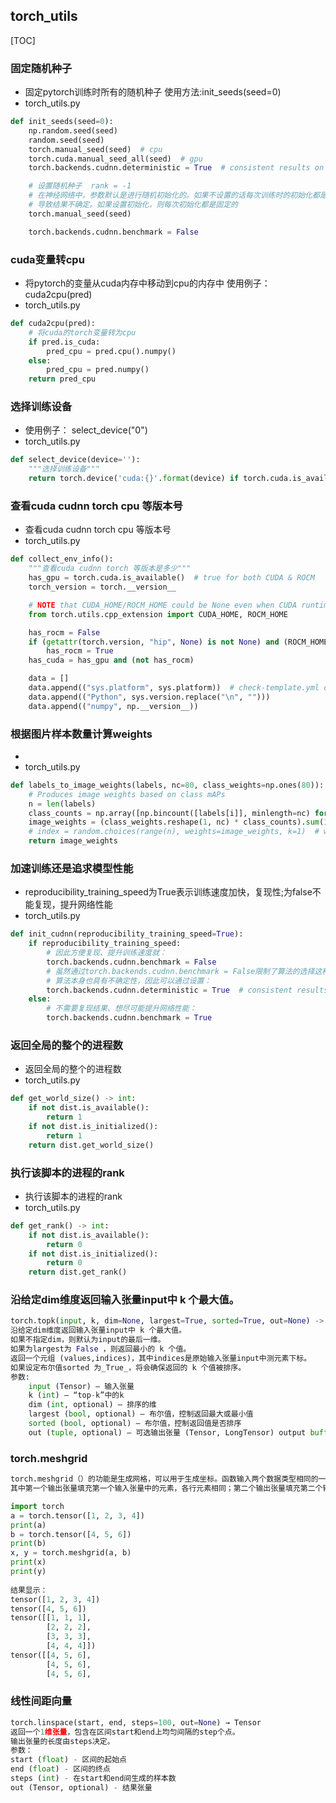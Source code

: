 ## torch_utils
[TOC]
### 固定随机种子
- 固定pytorch训练时所有的随机种子
使用方法:init_seeds(seed=0)
- torch_utils.py
```py
def init_seeds(seed=0):
    np.random.seed(seed)
    random.seed(seed)
    torch.manual_seed(seed)  # cpu
    torch.cuda.manual_seed_all(seed)  # gpu
    torch.backends.cudnn.deterministic = True  # consistent results on the cpu and gpu

    # 设置随机种子  rank = -1
    # 在神经网络中，参数默认是进行随机初始化的。如果不设置的话每次训练时的初始化都是随机的，
    # 导致结果不确定。如果设置初始化，则每次初始化都是固定的
    torch.manual_seed(seed)

    torch.backends.cudnn.benchmark = False
```
### cuda变量转cpu
- 将pytorch的变量从cuda内存中移动到cpu的内存中
使用例子：
cuda2cpu(pred)
- torch_utils.py
```py
def cuda2cpu(pred):
    # 将cuda的torch变量转为cpu
    if pred.is_cuda:
        pred_cpu = pred.cpu().numpy()
    else:
        pred_cpu = pred.numpy()
    return pred_cpu
```
### 选择训练设备
- 使用例子：
select_device("0")
- torch_utils.py
```py
def select_device(device=''):
    """选择训练设备"""
    return torch.device('cuda:{}'.format(device) if torch.cuda.is_available() else 'cpu')

```

### 查看cuda cudnn torch cpu 等版本号
- 查看cuda cudnn torch cpu 等版本号
- torch_utils.py
```py
def collect_env_info():
    """查看cuda cudnn torch 等版本是多少"""
    has_gpu = torch.cuda.is_available()  # true for both CUDA & ROCM
    torch_version = torch.__version__

    # NOTE that CUDA_HOME/ROCM_HOME could be None even when CUDA runtime libs are functional
    from torch.utils.cpp_extension import CUDA_HOME, ROCM_HOME

    has_rocm = False
    if (getattr(torch.version, "hip", None) is not None) and (ROCM_HOME is not None):
        has_rocm = True
    has_cuda = has_gpu and (not has_rocm)

    data = []
    data.append(("sys.platform", sys.platform))  # check-template.yml depends on it
    data.append(("Python", sys.version.replace("\n", "")))
    data.append(("numpy", np.__version__))
```

### 根据图片样本数量计算weights
- 
- torch_utils.py
```py
def labels_to_image_weights(labels, nc=80, class_weights=np.ones(80)):
    # Produces image weights based on class mAPs
    n = len(labels)
    class_counts = np.array([np.bincount([labels[i]], minlength=nc) for i in range(n)])
    image_weights = (class_weights.reshape(1, nc) * class_counts).sum(1)
    # index = random.choices(range(n), weights=image_weights, k=1)  # weight image sample
    return image_weights
```

### 加速训练还是追求模型性能
- reproducibility_training_speed为True表示训练速度加快，复现性;为false不能复现，提升网络性能
- torch_utils.py
```py
def init_cudnn(reproducibility_training_speed=True):
    if reproducibility_training_speed:
        # 因此方便复现、提升训练速度就：
        torch.backends.cudnn.benchmark = False
        # 虽然通过torch.backends.cudnn.benchmark = False限制了算法的选择这种不确定性，但是由于，
        # 算法本身也具有不确定性，因此可以通过设置：
        torch.backends.cudnn.deterministic = True  # consistent results on the cpu and gpu
    else:
        # 不需要复现结果、想尽可能提升网络性能：
        torch.backends.cudnn.benchmark = True
```
### 返回全局的整个的进程数
- 返回全局的整个的进程数
- torch_utils.py
```py
def get_world_size() -> int:
    if not dist.is_available():
        return 1
    if not dist.is_initialized():
        return 1
    return dist.get_world_size()
```
### 执行该脚本的进程的rank
- 执行该脚本的进程的rank
- torch_utils.py
```py
def get_rank() -> int:
    if not dist.is_available():
        return 0
    if not dist.is_initialized():
        return 0
    return dist.get_rank()
```

### 沿给定dim维度返回输入张量input中 k 个最大值。
```python
torch.topk(input, k, dim=None, largest=True, sorted=True, out=None) -> (Tensor, LongTensor)
沿给定dim维度返回输入张量input中 k 个最大值。
如果不指定dim，则默认为input的最后一维。
如果为largest为 False ，则返回最小的 k 个值。
返回一个元组 (values,indices)，其中indices是原始输入张量input中测元素下标。
如果设定布尔值sorted 为_True_，将会确保返回的 k 个值被排序。
参数:
    input (Tensor) – 输入张量
    k (int) – “top-k”中的k
    dim (int, optional) – 排序的维
    largest (bool, optional) – 布尔值，控制返回最大或最小值
    sorted (bool, optional) – 布尔值，控制返回值是否排序
    out (tuple, optional) – 可选输出张量 (Tensor, LongTensor) output buffer
```

### torch.meshgrid
```python
torch.meshgrid（）的功能是生成网格，可以用于生成坐标。函数输入两个数据类型相同的一维张量，两个输出张量的行数为第一个输入张量的元素个数，列数为第二个输入张量的元素个数，当两个输入张量数据类型不同或维度不是一维时会报错。
其中第一个输出张量填充第一个输入张量中的元素，各行元素相同；第二个输出张量填充第二个输入张量中的元素各列元素相同。

import torch
a = torch.tensor([1, 2, 3, 4])
print(a)
b = torch.tensor([4, 5, 6])
print(b)
x, y = torch.meshgrid(a, b)
print(x)
print(y)
 
结果显示：
tensor([1, 2, 3, 4])
tensor([4, 5, 6])
tensor([[1, 1, 1],
        [2, 2, 2],
        [3, 3, 3],
        [4, 4, 4]])
tensor([[4, 5, 6],
        [4, 5, 6],
        [4, 5, 6],
```

### 线性间距向量
```python
torch.linspace(start, end, steps=100, out=None) → Tensor
返回一个1维张量，包含在区间start和end上均匀间隔的step个点。
输出张量的长度由steps决定。
参数：
start (float) - 区间的起始点
end (float) - 区间的终点
steps (int) - 在start和end间生成的样本数
out (Tensor, optional) - 结果张量
```